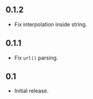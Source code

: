 ## 0.1.2
* Fix interpolation inside string.

## 0.1.1
* Fix `url()` parsing.

## 0.1
* Initial release.
